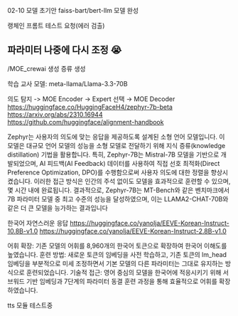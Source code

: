 02-10 모델 초기안 faiss-bart/bert-llm 모델 완성

랭체인 프롬트 테스트 요청(에러 검출)

## 파라미터 나중에 다시 조정 😭

/MOE_crewai 생성
증류 생성

학습 교사 모델: meta-llama/Llama-3.3-70B

의도 탐지 -> MOE Encoder -> Expert 선택 → MOE Decoder
https://huggingface.co/HuggingFaceH4/zephyr-7b-beta
https://arxiv.org/abs/2310.16944
https://github.com/huggingface/alignment-handbook

Zephyr는 사용자의 의도에 맞는 응답을 제공하도록 설계된 소형 언어 모델입니다. 이 모델은 대규모 언어 모델의 성능을 소형 모델로 전달하기 위해 지식 증류(knowledge distillation) 기법을 활용합니다. 특히, Zephyr-7B는 Mistral-7B 모델을 기반으로 개발되었으며, AI 피드백(AI Feedback) 데이터를 사용하여 직접 선호 최적화(Direct Preference Optimization, DPO)를 수행함으로써 사용자 의도에 대한 정렬을 향상시켰습니다. 이러한 접근 방식은 인간의 주석 없이도 모델을 효과적으로 훈련할 수 있으며, 몇 시간 내에 완료됩니다. 결과적으로, Zephyr-7B는 MT-Bench와 같은 벤치마크에서 7B 파라미터 모델 중 최고 수준의 성능을 달성하였으며, 이는 LLAMA2-CHAT-70B와 같은 더 큰 모델을 능가하는 결과입니다

한국어 자연스러운 응답
https://huggingface.co/yanolja/EEVE-Korean-Instruct-10.8B-v1.0
https://huggingface.co/yanolja/EEVE-Korean-Instruct-2.8B-v1.0

어휘 확장: 기존 모델의 어휘를 8,960개의 한국어 토큰으로 확장하여 한국어 이해도를 높였습니다.
훈련 방법: 새로운 토큰의 임베딩을 사전 학습하고, 기존 토큰의 lm_head 임베딩을 부분적으로 미세 조정하면서 기본 모델의 다른 파라미터는 그대로 유지하는 방식으로 훈련되었습니다.
기술적 접근: 영어 중심의 모델을 한국어에 적응시키기 위해 서브워드 기반 임베딩과 7단계의 파라미터 동결 훈련 과정을 통해 효율적으로 어휘를 확장하였습니다.

tts 모듈
테스트중
